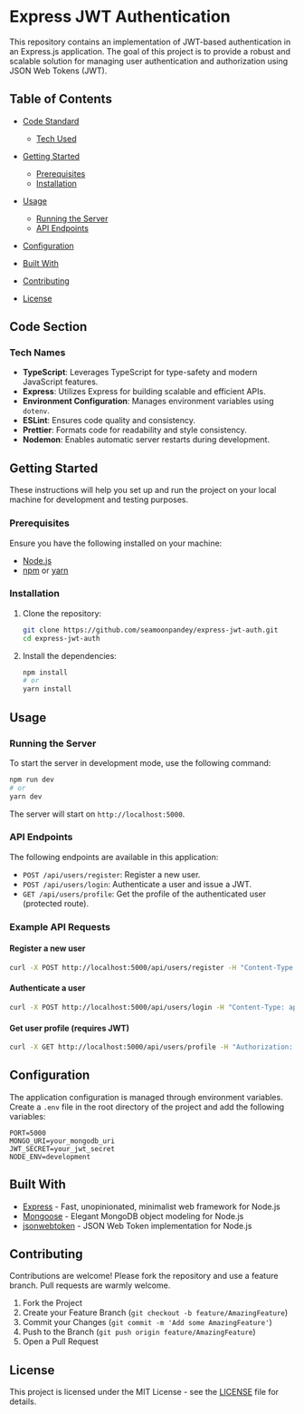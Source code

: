 # Express JWT Authentication

This repository contains an implementation of JWT-based authentication in an Express.js application. The goal of this project is to provide a robust and scalable solution for managing user authentication and authorization using JSON Web Tokens (JWT).

## Table of Contents

- [Code Standard](#code-section)

  - [Tech Used](#tech-names)

- [Getting Started](#getting-started)
  - [Prerequisites](#prerequisites)
  - [Installation](#installation)
- [Usage](#usage)
  - [Running the Server](#running-the-server)
  - [API Endpoints](#api-endpoints)
- [Configuration](#configuration)
- [Built With](#built-with)
- [Contributing](#contributing)
- [License](#license)

## Code Section

### Tech Names

- **TypeScript**: Leverages TypeScript for type-safety and modern JavaScript features.
- **Express**: Utilizes Express for building scalable and efficient APIs.
- **Environment Configuration**: Manages environment variables using `dotenv`.
- **ESLint**: Ensures code quality and consistency.
- **Prettier**: Formats code for readability and style consistency.
- **Nodemon**: Enables automatic server restarts during development.

## Getting Started

These instructions will help you set up and run the project on your local machine for development and testing purposes.

### Prerequisites

Ensure you have the following installed on your machine:

- [Node.js](https://nodejs.org/en/download/)
- [npm](https://www.npmjs.com/get-npm) or [yarn](https://yarnpkg.com/getting-started/install)

### Installation

1. Clone the repository:

   ```sh
   git clone https://github.com/seamoonpandey/express-jwt-auth.git
   cd express-jwt-auth
   ```

2. Install the dependencies:

   ```sh
   npm install
   # or
   yarn install
   ```

## Usage

### Running the Server

To start the server in development mode, use the following command:

```sh
npm run dev
# or
yarn dev
```

The server will start on `http://localhost:5000`.

### API Endpoints

The following endpoints are available in this application:

- `POST /api/users/register`: Register a new user.
- `POST /api/users/login`: Authenticate a user and issue a JWT.
- `GET /api/users/profile`: Get the profile of the authenticated user (protected route).

### Example API Requests

#### Register a new user

```sh
curl -X POST http://localhost:5000/api/users/register -H "Content-Type: application/json" -d '{"name": "John Doe", "email": "john@example.com", "password": "password123"}'
```

#### Authenticate a user

```sh
curl -X POST http://localhost:5000/api/users/login -H "Content-Type: application/json" -d '{"email": "john@example.com", "password": "password123"}'
```

#### Get user profile (requires JWT)

```sh
curl -X GET http://localhost:5000/api/users/profile -H "Authorization: Bearer YOUR_JWT_TOKEN"
```

## Configuration

The application configuration is managed through environment variables. Create a `.env` file in the root directory of the project and add the following variables:

```env
PORT=5000
MONGO_URI=your_mongodb_uri
JWT_SECRET=your_jwt_secret
NODE_ENV=development
```

## Built With

- [Express](https://expressjs.com/) - Fast, unopinionated, minimalist web framework for Node.js
- [Mongoose](https://mongoosejs.com/) - Elegant MongoDB object modeling for Node.js
- [jsonwebtoken](https://github.com/auth0/node-jsonwebtoken) - JSON Web Token implementation for Node.js

## Contributing

Contributions are welcome! Please fork the repository and use a feature branch. Pull requests are warmly welcome.

1. Fork the Project
2. Create your Feature Branch (`git checkout -b feature/AmazingFeature`)
3. Commit your Changes (`git commit -m 'Add some AmazingFeature'`)
4. Push to the Branch (`git push origin feature/AmazingFeature`)
5. Open a Pull Request

## License

This project is licensed under the MIT License - see the [LICENSE](LICENSE) file for details.
